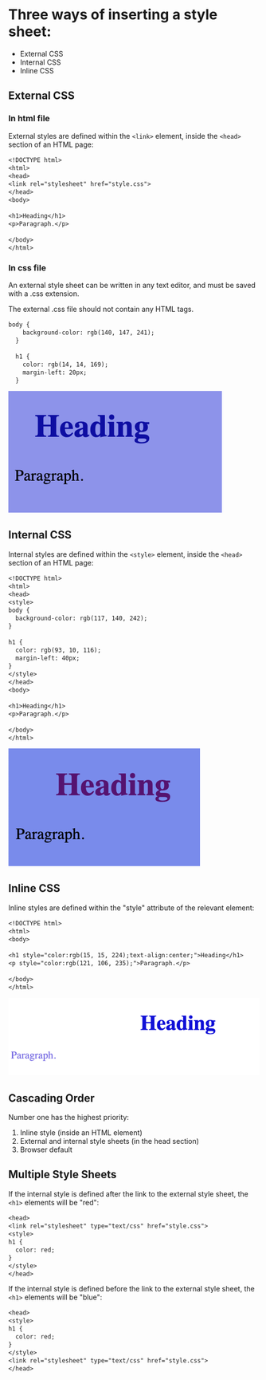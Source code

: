 # Three ways of inserting a style sheet:

- External CSS
- Internal CSS
- Inline CSS

## External CSS

### In html file

External styles are defined within the `<link>` element, inside the `<head>` section of an HTML page:


```
<!DOCTYPE html>
<html>
<head>
<link rel="stylesheet" href="style.css">
</head>
<body>

<h1>Heading</h1>
<p>Paragraph.</p>

</body>
</html>
```
### In css file

An external style sheet can be written in any text editor, and must be saved with a .css extension.

The external .css file should not contain any HTML tags.



```
body {
    background-color: rgb(140, 147, 241);
  }
  
  h1 {
    color: rgb(14, 14, 169);
    margin-left: 20px;
  }
```

![Alt text](doc-files/c10.png)

## Internal CSS

Internal styles are defined within the `<style>` element, inside the `<head>` section of an HTML page:

```
<!DOCTYPE html>
<html>
<head>
<style>
body {
  background-color: rgb(117, 140, 242);
}

h1 {
  color: rgb(93, 10, 116);
  margin-left: 40px;
} 
</style>
</head>
<body>

<h1>Heading</h1>
<p>Paragraph.</p>

</body>
</html>
```
![Alt text](doc-files/c11.png)

## Inline CSS

Inline styles are defined within the "style" attribute of the relevant element:

```
<!DOCTYPE html>
<html>
<body>

<h1 style="color:rgb(15, 15, 224);text-align:center;">Heading</h1>
<p style="color:rgb(121, 106, 235);">Paragraph.</p>

</body>
</html>
```

![Alt text](doc-files/c12.png)

## Cascading Order

Number one has the highest priority:

1. Inline style (inside an HTML element)
2. External and internal style sheets (in the head section)
3. Browser default

## Multiple Style Sheets

If the internal style is defined after the link to the external style sheet, the `<h1>` elements will be "red":
```
<head>
<link rel="stylesheet" type="text/css" href="style.css">
<style>
h1 {
  color: red;
}
</style>
</head>
```

If the internal style is defined before the link to the external style sheet, the `<h1>` elements will be "blue": 

```
<head>
<style>
h1 {
  color: red;
}
</style>
<link rel="stylesheet" type="text/css" href="style.css">
</head>
```


